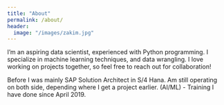 ```yaml
---
title: "About"
permalink: /about/
header:
  image: "/images/zakim.jpg"
---
```


I’m an aspiring data scientist, experienced with Python programming. I specialize in machine learning techniques, and data wrangling. I love working on projects together, so feel free to reach out for collaboration!

Before I was mainly SAP Solution Architect in S/4 Hana. Am still operating on both side, depending where I get a project earlier.
(AI/ML) - Training I have done since April 2019.
